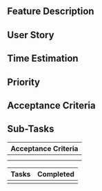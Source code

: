 ## Feature Description

## User Story

## Time Estimation

## Priority 

## Acceptance Criteria

## Sub-Tasks


| Acceptance Criteria |
| ------ |
|  | 
|  |


| Tasks | Completed |
| ------ | ------- |
|  |  |
